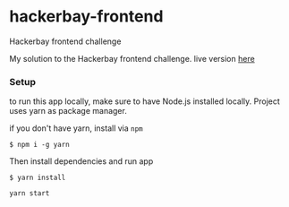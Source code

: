 # hackerbay-frontend
Hackerbay frontend challenge

My solution to the Hackerbay frontend challenge. live version  [here](https://hackerbay-frontend.firebaseapp.com/)

### Setup
to run this app locally, make sure to have Node.js installed locally. Project uses yarn as package manager.

if you don't have yarn, install via `npm`

```
$ npm i -g yarn
```

Then install dependencies and run app
```
$ yarn install
```

```
yarn start
```
